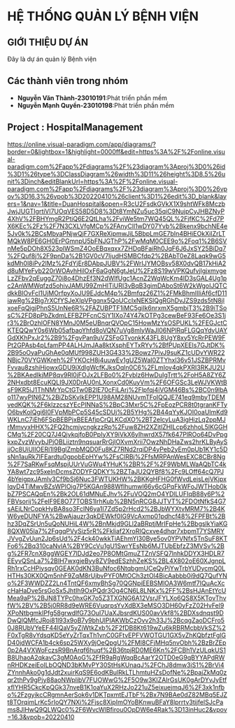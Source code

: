 # HỆ THỐNG QUẢN LÝ BỆNH VIỆN

## GIỚI THIỆU DỰ ÁN
Đây là dự án quản lý Bệnh viện
## Các thành viên trong nhóm
- **Nguyễn Văn Thành-23010191**:Phát triển phần mềm
- **Nguyễn Mạnh Quyền-23010198**:Phát triển phần mềm

## Project : HospitalManagement

https://online.visual-paradigm.com/app/diagrams/?border=0&lightbox=1&highlight=0000ff&edit=https%3A%2F%2Fonline.visual-paradigm.com%2Fapp%2Fdiagrams%2F%23diagram%3Aproj%3D0%26id%3D1%26type%3DClassDiagram%26width%3D11%26height%3D8.5%26unit%3Dinch&editBlankUrl=https%3A%2F%2Fonline.visual-paradigm.com%2Fapp%2Fdiagrams%2F%23diagram%3Aproj%3D0%26vpov%3D16.3%26vpob%3D20220410%26client%3D1%26edit%3D_blank&layers=1&nav=1&title=DuanHospital&open=R3cU2FsdkGVkX1X9shtWFk8MczbJwjJUGTIgrtiVl7UOqVES58D5D8%3Dt8YmNZu5uc35qiC9NujpCyJHBZNyP4XhV%2FBHYmgR2PtiQ6E2QtLha%2FviWe5tm7WQ45QL%2FjfKC%2Fd7PX6KEc%2Fz%2F7N3CXLVfgMCp%2FAnyCll1wDY07Yvb%2Bkenx9bchNE4e5Jv0k%2BCsMbyaPNjwQjF7GXReXipmwJiL5BbpLmGE7bIn4BHiEOkXiIZrLTMQkW8PE6GH0ErPGmnpU5bFNJGThP%2FwMqM0CEE9o%2Foq1%2B6SVnMe5pDOh8X523plWSmZ4OoEBqxqxx7ZHDqBFaiRh0JqF6J6JxSY25BiDq7%2FQuf8j%2F9pnDa%2B1GV0cV7IjudHSMBCfdp2%2BAbT0eZ8Laqk9wG5kdMh0l8iPv2lMz%2FdYjEr8DAbpJUBV%2FWrIJYMOBsv58X0dvQB17kHiA2d8uMYeFyb220rWOAvhHilOxF6aGgN6gtJeU%2Fz8S19wVPKQufvjlgjxmygeLzZFbv2qEuggZ70i8o4DhzEf3N2dWlfUgc1AcnZ2WqWcKm4ID3sGAL4Ug1pc2AnWMWqfzd5ohivJAMU99ZmHlTiURI3vBqB3gimDAboSt6W2kWgoIJQTCdkkBIOvFcl1UjMOrfpyXoJU9EJdcM4p%2Bmfqz26Z1%2FMkBhmIIIiAf6cfD11iawRg%2Blg7rXCfYSJeXIpVPgqnx5QoUCcIxNEKSlQgRGhDvJZS9zds5tN8jlxoeFqQjgjPhnS5UnNe6R%2FAZUBPTF1iMC5giIk6nrxmX5gmbiT3%2B9iTSosC%2FD8pPbZkdmLEFBZPFcnCSjY1IXo74Y47kOTPg3cewBeF93Fe6Oe3S1jr3%2BrOzhlOFN8YMnJ0M5eUBnqrQVOpC15HowMzYsOSPUKL%2FEGJctCKTEQQwY0s6Wb05afbaoYhfd8oVQN7uVg8mlyWaJl06NPlRqFLGQqYdyUAYGdXKhPxJr2%2B9%2FgvPan9uVZSFoGTvonkK43FL8UgY8xy5YcRrPEW9FPt2GPAsb4pLfamPP4ALHJmJAa8ktXsphEYTxRYy%2BfPUpXEEIs7GJtDK%2B95oOyaPuGhAe0qMUf998ZUH3G433%2Bowz7PivJ9suKZ1cUDvYWR22NBjc70VYGWKreh%2FYKOcH8j4uuwEv1gUZ5WaI0ZTYhxl36v51JSZBPRMvFvvau8zshiHjowxGDU9jXdlgWcfKJksOqln0C6%2FLmIov4qkPXRI3RKJU2U%2BKAedIkjMP8qv9Rl0jFOJx2LFBo0%2Fvblz6HwDuIgTrtt%2FoH5A8ZY6Z2NHxdbt8EcuKQLI9JX0DrAU0nLXonxCd0KuyVm%2F6OFGSc3LeWJVKWtBsF9KR5iJ1ThNMrYpCtGTw0B2lE70cFiLArj%2Flpfqj4iVGM46Bs%2BC0n9lbAo117wyPIN6Z%2BiZbSKvIkEPP1U98AM28NUvmTFoIQQJE741eq9mbyTDEMvedKQK%2F6klzzcszYEcPINNaS%2BpC3Mxr5C%2FpEozPCR8t0tgranKFTyO6bvKolQgi6l0FVpMbPCp5S45cSDUj%2B5YHg%2B44qYyKJOI0oaUlmKd9WKLnC7iEh6FSpBEBPjxBEEAfjpCrQLKCdXO%2BT2elcyLuA3igHizLq2ppMJrMmvyxHHX%2FQ2hcmjycngkzzRp%2Fuw8ZH2XZitlZHILcp6zhhoL5lKGGHCMq%2F20CQ7J4QjvkqjfoB0PpIyXY9iVkX6yIhwrdX57fk647PlROo64DvPpgkxpZvzWvybJPjOBLiiztn9nqsuarRrGjlOXvmXrii7OwzNhDHaZws2hrKLByAySjjOc8UiUIlOERi1l9BglZmbMQD0Fu8KZ7RNd2rqiDP4yPeb2yEm0pUb1KY1c5DsNn1auRk7IFEardtu0gpobEpHYw%2FsClRBj%2FfsMRPAnWesEXC8CBr8Ng%2F7SaRKwFsqMspjUUrVuGWu4YHuK%2BR%2F%2F9WbMLWaAQbTC4kYA8wt7zc95xeInDcmsZODYFQDKY%2BZTaJU2QYBf8%2Fc9LOff64cQ7PJ4bYeigpxJAmlv3Cf9bSj6Nuc3FWTUKHW%2BKKgHFHG0fWvdLeisLejVKjpxIqyD4TjMwvBZsWPlOig7P5KGAn988WfIhumwl66y6cGPqFkWFoJWTHob0kbZ7PSCAQqEn%2Bk2OL61dMNuEJhv%2FuVOQ2mO4YDlLUFIqB88y6P%2FBVsorij%2FeIF9E8O77TOBS1IrhKub%2BN5nRCG8JJTVT%2FDOtNfkS4G7sAEjLNrCopkHyBA8so3FcIN6ya1I7Zd5p2rHcd2%2BJbWYXtvMRM7%2B4KW6yeDUNFYA%2BwAjauzr3qkDEWkf0IG9VcAxmp01pdhcf48%2FPFBt%2Bhz3DqZSrUn5uQoNUHiL4W%2BnMkjd9GLl2aBRptjMrIFpHe%2BbgslkYiaKG8QXW05la7%2FqgqPVySiz5rR%2Fkliaf2XroRIQcxve4dhqr7xbpmT7YSMRYJVvgZvUun2Jp6sUd%2F4ck40wkkTiAEhmYI30Bye5ov0YPVNfx5TnSuF8KTFo6%2Bq310caNvlA%2BY9CcVu1gU1SwrYEsNb6MJTUbEbfzZ3MVSv%2Bg%2FR7cnX8ggWGEY7lDJd2eo7P8OMtGmuZTZnVSFQ7lnhkDDYX3HDLR7EEyvQSnLa7%2BIH7wxgjeByy8ZV9edESzhhZeKS%2BL4X802oE60XJgnpLRh1rxCcHPiysqv0GEAK0dKN3BuNfoc6NtqbgmUCeQyPjYwTrbYUDycmQ0LHTHs30KX0Qm5nhF9ZqM8rUjbvPYF0MtOCh3ztOl4BicAabbb0i9dQ7QufYNo%2F3WWDZZ2Ln4TntQF6xmyBhSg70QGNpiEEBSMlOA3W6mtf7IQuAcXccHaHaDve5rsGoSx5JhtIh9OxPQdr3Og4CN6L8LNKx%2FF%2BsHJAnEtYcUMea9aP%2BJN8TYPc0hxGK7o5Z3TXGNG6A12VsrJFYLXo6QS8X5KTovThvfW%2BV%2B5j0RR8d9eWRE6VuqrpsYvXdBX3eMSO3DH60yFzZ02HvFel9XPoNtbgmkIPfg58grwdlfG73OuI7UaXJbsrdKUS00avVkf8%2BDXsdnqst9DDwQlQMfcJRoi81l93x9oB7y9bhUlPIAKWbCzOvv2h33J%2BcqgZaoDCFro50J8RUbVYeEF44lQaV5yZjWtkZxb%2F2fDB8Kt619wZu6kRBRMcbbVkSZ%2F0xTgR8vYdsqKD5eYyZrTqxTh1vnC0GFtvEPFVWOTGU1GX5vZhKQbfztFglGD40jdWCFA1b4ck6sp25WXy9jOeQpgU%2FMl8CFjMHq5nvObh%2BzBrZEp0p2A4VXWoFczsR9BnArqf6huqf%2B36tpjRD0ME6Kn%2FCBh1VzULqkUS1B8UhaoA2qkavC3gM0AoG%2FfR9aRgWqqBcAarY2OTD0eG9qBYYAPdRWnRHDKzeiEoILbOQND3bKMvPY30StHsKUnaqJ%2FChJ8dmw3iS1%2BrVi4ZYnnhAko0g1dJdt2xuirKqS9E6odKBulRkLTLhmtuHZsDofNe%2BpajZkMq0zqr2thPy9gPjy88aoNWplibV7FUOWwG%2F5O9w3KIZAIrGsUK0gArDYvJyEtfxflYHR5CkcKpQGk37nveB1K1oaYuX2RHzJo221uZ5eixuejmqJ6%2F3xk1nfbo%2FzgyikcCRgmnAerSok6v1DKTpxmtEJTbF%2Bx7N9BAe0dZ82MBq5EJZt8TOrqimLrKc5rIoQY7NXi%2Fjsc8XipImOYoBKnwuBFaY8lprrtv3tijfelSJcPams8JlHwQ9QLWQc0%2F6WvcWlBfirou0OpDW6e4Rak%3D13inHuc2&vpov=16.3&vpob=20220410
